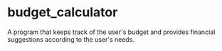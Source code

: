 # budget_calculator
A program that keeps track of the user's budget and provides financial suggestions according to the user's needs. 
